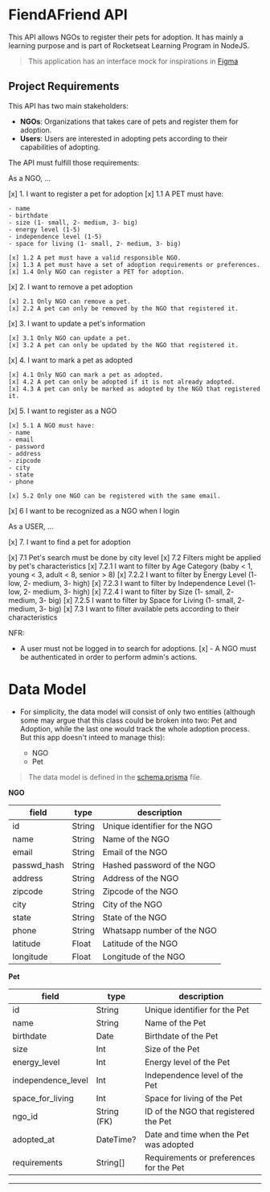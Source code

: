 # FiendAFriend API

This API allows NGOs to register their pets for adoption. It has mainly a learning purpose and is part of Rocketseat Learning Program in NodeJS.

> This application has an interface mock for inspirations in [Figma](https://www.figma.com/community/file/1220006040435238030)

## Project Requirements

This API has two main stakeholders:

-   **NGOs**: Organizations that takes care of pets and register them for adoption.
-   **Users**: Users are interested in adopting pets according to their capabilities of adopting.

The API must fulfill those requirements:

As a NGO, ...

[x] 1. I want to register a pet for adoption
[x] 1.1 A PET must have:

    - name
    - birthdate
    - size (1- small, 2- medium, 3- big)
    - energy level (1-5)
    - independence level (1-5)
    - space for living (1- small, 2- medium, 3- big)

    [x] 1.2 A pet must have a valid responsible NGO.
    [x] 1.3 A pet must have a set of adoption requirements or preferences.
    [x] 1.4 Only NGO can register a PET for adoption.

[x] 2. I want to remove a pet adoption

    [x] 2.1 Only NGO can remove a pet.
    [x] 2.2 A pet can only be removed by the NGO that registered it.

[x] 3. I want to update a pet's information

    [x] 3.1 Only NGO can update a pet.
    [x] 3.2 A pet can only be updated by the NGO that registered it.

[x] 4. I want to mark a pet as adopted

    [x] 4.1 Only NGO can mark a pet as adopted.
    [x] 4.2 A pet can only be adopted if it is not already adopted.
    [x] 4.3 A pet can only be marked as adopted by the NGO that registered it.

[x] 5. I want to register as a NGO

    [x] 5.1 A NGO must have:
    - name
    - email
    - password
    - address
    - zipcode
    - city
    - state
    - phone

    [x] 5.2 Only one NGO can be registered with the same email.

[x] 6 I want to be recognized as a NGO when I login

As a USER, ...

[x] 7. I want to find a pet for adoption

[x] 7.1 Pet's search must be done by city level
[x] 7.2 Filters might be applied by pet's characteristics
[x] 7.2.1 I want to filter by Age Category (baby < 1, young < 3, adult < 8, senior > 8)
[x] 7.2.2 I want to filter by Energy Level (1- low, 2- medium, 3- high)
[x] 7.2.3 I want to filter by Independence Level (1- low, 2- medium, 3- high)
[x] 7.2.4 I want to filter by Size (1- small, 2- medium, 3- big)
[x] 7.2.5 I want to filter by Space for Living (1- small, 2- medium, 3- big)
[x] 7.3 I want to filter available pets according to their characteristics

NFR:

-   A user must not be logged in to search for adoptions.
    [x] - A NGO must be authenticated in order to perform admin's actions.

# Data Model

-   For simplicity, the data model will consist of only two entities (although some may argue that this class could be broken into two: Pet and Adoption, while the last one would track the whole adoption process. But this app doesn't inteed to manage this):

    -   NGO
    -   Pet

> The data model is defined in the [schema.prisma](./prisma/schema.prisma) file.

**NGO**

| field       | type   | description                   |
| ----------- | ------ | ----------------------------- |
| id          | String | Unique identifier for the NGO |
| name        | String | Name of the NGO               |
| email       | String | Email of the NGO              |
| passwd_hash | String | Hashed password of the NGO    |
| address     | String | Address of the NGO            |
| zipcode     | String | Zipcode of the NGO            |
| city        | String | City of the NGO               |
| state       | String | State of the NGO              |
| phone       | String | Whatsapp number of the NGO    |
| latitude    | Float  | Latitude of the NGO           |
| longitude   | Float  | Longitude of the NGO          |

**Pet**

| field              | type        | description                             |
| ------------------ | ----------- | --------------------------------------- |
| id                 | String      | Unique identifier for the Pet           |
| name               | String      | Name of the Pet                         |
| birthdate          | Date        | Birthdate of the Pet                    |
| size               | Int         | Size of the Pet                         |
| energy_level       | Int         | Energy level of the Pet                 |
| independence_level | Int         | Independence level of the Pet           |
| space_for_living   | Int         | Space for living of the Pet             |
| ngo_id             | String (FK) | ID of the NGO that registered the Pet   |
| adopted_at         | DateTime?   | Date and time when the Pet was adopted  |
| requirements       | String[]    | Requirements or preferences for the Pet |

---
